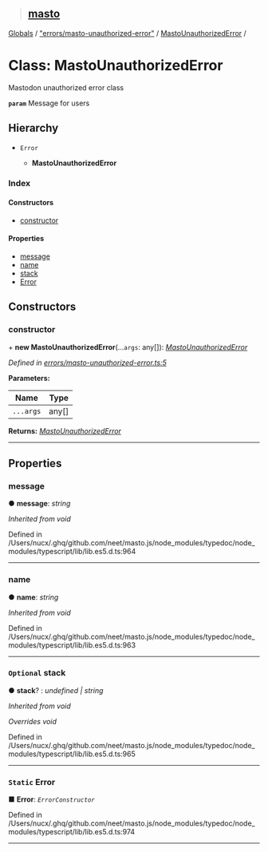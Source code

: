 > ## [masto](../README.md)

[Globals](../globals.md) / ["errors/masto-unauthorized-error"](../modules/_errors_masto_unauthorized_error_.md) / [MastoUnauthorizedError](_errors_masto_unauthorized_error_.mastounauthorizederror.md) /

# Class: MastoUnauthorizedError

Mastodon unauthorized error class

**`param`** Message for users

## Hierarchy

* `Error`

  * **MastoUnauthorizedError**

### Index

#### Constructors

* [constructor](_errors_masto_unauthorized_error_.mastounauthorizederror.md#constructor)

#### Properties

* [message](_errors_masto_unauthorized_error_.mastounauthorizederror.md#message)
* [name](_errors_masto_unauthorized_error_.mastounauthorizederror.md#name)
* [stack](_errors_masto_unauthorized_error_.mastounauthorizederror.md#optional-stack)
* [Error](_errors_masto_unauthorized_error_.mastounauthorizederror.md#static-error)

## Constructors

###  constructor

\+ **new MastoUnauthorizedError**(...`args`: any[]): *[MastoUnauthorizedError](_errors_masto_unauthorized_error_.mastounauthorizederror.md)*

*Defined in [errors/masto-unauthorized-error.ts:5](https://github.com/neet/masto.js/blob/635a2aa/src/errors/masto-unauthorized-error.ts#L5)*

**Parameters:**

Name | Type |
------ | ------ |
`...args` | any[] |

**Returns:** *[MastoUnauthorizedError](_errors_masto_unauthorized_error_.mastounauthorizederror.md)*

___

## Properties

###  message

● **message**: *string*

*Inherited from void*

Defined in /Users/nucx/.ghq/github.com/neet/masto.js/node_modules/typedoc/node_modules/typescript/lib/lib.es5.d.ts:964

___

###  name

● **name**: *string*

*Inherited from void*

Defined in /Users/nucx/.ghq/github.com/neet/masto.js/node_modules/typedoc/node_modules/typescript/lib/lib.es5.d.ts:963

___

### `Optional` stack

● **stack**? : *undefined | string*

*Inherited from void*

*Overrides void*

Defined in /Users/nucx/.ghq/github.com/neet/masto.js/node_modules/typedoc/node_modules/typescript/lib/lib.es5.d.ts:965

___

### `Static` Error

■ **Error**: *`ErrorConstructor`*

Defined in /Users/nucx/.ghq/github.com/neet/masto.js/node_modules/typedoc/node_modules/typescript/lib/lib.es5.d.ts:974

___